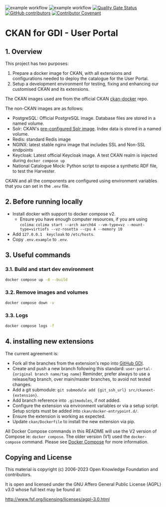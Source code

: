 ![example workflow](https://github.com/GenomicDataInfrastructure/gdi-userportal-ckan-docker/actions/workflows/main.yml/badge.svg)
![example workflow](https://github.com/GenomicDataInfrastructure/gdi-userportal-ckan-docker/actions/workflows/release.yml/badge.svg)
[![Quality Gate Status](https://sonarcloud.io/api/project_badges/measure?project=GenomicDataInfrastructure_gdi-userportal-ckan-docker&metric=alert_status)](https://sonarcloud.io/summary/new_code?id=GenomicDataInfrastructure_gdi-userportal-ckan-docker)
[![GitHub contributors](https://img.shields.io/github/contributors/GenomicDataInfrastructure/gdi-userportal-ckan-docker)](https://github.com/GenomicDataInfrastructure/gdi-userportal-ckan-docker/graphs/contributors)
[![Contributor Covenant](https://img.shields.io/badge/Contributor%20Covenant-2.1-4baaaa.svg)](code_of_conduct.md)

# CKAN for GDI - User Portal

## 1. Overview

This project has two purposes:
1. Prepare a docker image for CKAN, with all extensions and configurations needed to deploy the catalogue for the User Portal.
2. Setup a development environment for testing, fixing and enhancing our customised CKAN and its extensions.

The CKAN images used are from the official CKAN [ckan-docker](https://github.com/ckan/ckan-docker-base) repo.

The non-CKAN images are as follows:

* PostgreSQL: Official PostgreSQL image. Database files are stored in a named volume.
* Solr: CKAN's [pre-configured Solr image](https://github.com/ckan/ckan-solr). Index data is stored in a named volume.
* Redis: standard Redis image
* NGINX: latest stable nginx image that includes SSL and Non-SSL endpoints
* Keycloak: Latest official Keycloak image. A test CKAN realm is injected during `docker compose up`
* National Catalogue Mock: Python script to expose a synthetic RDF file, to test the Harvester.

CKAN and all the components are configured using environment variables that you can set in the `.env` file.

## 2. Before running locally

* Install docker with support to docker compose v2.
  * Ensure you have enough computer resources, if you are using `colima`: `colima start --arch aarch64 --vm-type=vz --mount-type=virtiofs --vz-rosetta --cpu 4 --memory 10`
* Add `127.0.0.1  keycloak` to `/etc/hosts`.
* Copy `.env.example` to `.env`.

## 3. Useful commands

### 3.1. Build and start dev environment
```bash
docker compose up -d --build
```

### 3.2. Remove images and volumes
```bash
docker compose down -v
```

### 3.3. Logs
```bash
docker compose logs -f
```

## 4. installing new extensions

The current agreement is:
* Fork all the branches from the extension's repo into [GitHub GDI](https://github.com/GenomicDataInfrastructure).
* Create and push a new branch following this standard: `user-portal-{original branch name/tag name}`
  Reminder, prefer always to use a release/tag branch, over main/master branches, to avoid not tested changes.
* Add a git submodule: `git submodule add {git_ssh_url} src/ckanext-{extension}`.
* Add branch reference into `.gitmodules`, if not added.
* Configure the extension via environment variables or via a setup script. Setup scripts must be added into `ckan/docker-entrypoint.d/`.
* Ensure the extension is working as expected.
* Update `ckan/Dockerfile` to install the new extension via pip.

All Docker Compose commands in this README will use the V2 version of Compose ie: `docker compose`. The older version (V1) 
used the `docker-compose` command. Please see [Docker Compose](https://docs.docker.com/compose/compose-v2/) for
more information.

Copying and License
-------------------

This material is copyright (c) 2006-2023 Open Knowledge Foundation and contributors.

It is open and licensed under the GNU Affero General Public License (AGPL) v3.0
whose full text may be found at:

http://www.fsf.org/licensing/licenses/agpl-3.0.html
